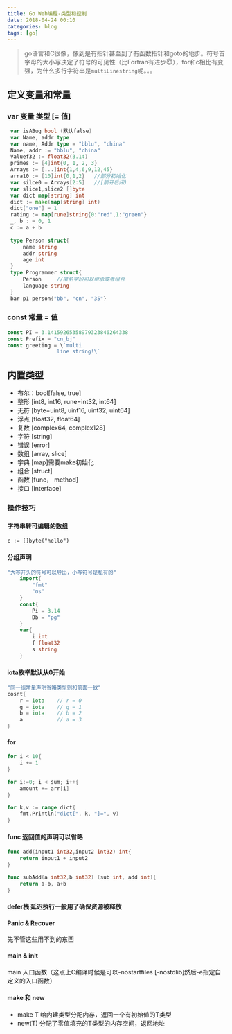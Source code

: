 ```yaml
---
title: Go Web编程-类型和控制
date: 2018-04-24 00:10
categories: blog
tags: [go]
---
```


> go语言和C很像，像到是有指针甚至到了有函数指针和goto的地步。符号首字母的大小写决定了符号的可见性（比Fortran有进步😇），for和c相比有变强，为什么多行字符串是`multiLinestring`呢。。。

## 定义变量和常量

###  var 变量 类型 [= 值]
```go
 var isABug bool (默认false)
 var Name, addr type
 var name, Addr type = "bblu", "china"
 Name, addr := "bblu", "china"
 Valuef32 := float32(3.14)
 primes := [4]int{0, 1, 2, 3}
 Arrays := [...]int{1,4,6,9,12,45}
 arra10 := [10]int{0,1,2}   //部分初始化
 var silce0 = Arrays[2:5]   //[前开后闭)
 var slice1,slice2 []byte
 var dict map[string] int
 dict := make(map[string] int)
 dict["one"] = 1
 rating := map[rune]string{0:"red",1:"green"}
 _, b : = 0, 1
 c := a + b 
 
 type Person struct{
     name string
     addr string
     age int
 }
 type Programmer struct{
     Person     //匿名字段可以继承或者组合
     language string
 }
 bar p1 person{"bb", "cn", "35"}
```
### const 常量 = 值
```go
const PI = 3.14159265358979323846264338
const Prefix = "cn_bj"
const greeting = \`multi   
                line string!\`
```
## 内置类型
- 布尔：bool[false, true]
- 整形 [int8, int16, rune=int32, int64]
- 无符 [byte=uint8, uint16, uint32, uint64]
- 浮点 [float32, float64]
- 复数 [complex64, complex128]
- 字符 [string]
- 错误 [error]
- 数组 [array, slice]
- 字典 [map]需要make初始化
- 组合 [struct]
- 函数 [func， method]
- 接口 [interface]


### 操作技巧
#### 字符串转可编辑的数组 
    c := []byte("hello")
#### 分组声明
```go
"大写开头的符号可以导出，小写符号是私有的"
    import{
        "fmt"
        "os"
    }
    const{
        Pi = 3.14
        Db = "pg"
    }
    var{
        i int
        f float32
        s string
    }
```
#### iota枚举默认从0开始
```go
"同一组常量声明省略类型则和前面一致"
cosnt{
    r = iota    // r = 0
    g = iota    // g = 1
    b = iota    // b = 2
    a           // a = 3
}

```
#### for
```go
for i < 10{
    i += 1
}

for i:=0; i < sum; i++{
    amount += arr[i]
}

for k,v := range dict{
    fmt.Println("dict[", k, "]=", v)
}

```

#### func 返回值的声明可以省略
```go
func add(input1 int32,input2 int32) int{
    return input1 + input2
}

func subAdd(a int32,b int32) (sub int, add int){
    return a-b, a+b
}
```
#### defer栈 延迟执行一般用了确保资源被释放

#### Panic & Recover
先不管这些用不到的东西

#### main & init
main 入口函数（这点上C编译时候是可以-nostartfiles [-nostdlib]然后-e指定自定义的入口函数）

#### make 和 new
- make T 给内建类型分配内存，返回一个有初始值的T类型
- new(T) 分配了零值填充的T类型的内存空间，返回地址